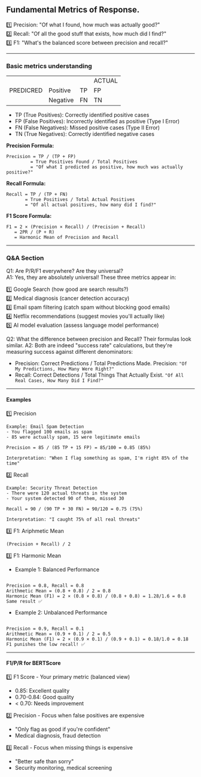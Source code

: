 ## Fundamental Metrics of Response.

1️⃣ Precision: "Of what I found, how much was actually good?"  
2️⃣ Recall: "Of all the good stuff that exists, how much did I find?"  
3️⃣ F1: "What's the balanced score between precision and recall?"  

---

### Basic metrics understanding

|              |             |             |             |
|  ----------- | ----------- | ----------- | ----------- |
|              |             |             |   ACTUAL    |
|  PREDICRED   | Positive    | TP          |   FP        |
|              | Negative    | FN          |   TN        |

- TP (True Positives): Correctly identified positive cases
- FP (False Positives): Incorrectly identified as positive (Type I Error)
- FN (False Negatives): Missed positive cases (Type II Error)
- TN (True Negatives): Correctly identified negative cases

**Precision Formula:**
```
Precision = TP / (TP + FP)
         = True Positives Found / Total Positives
         = "Of what I predicted as positive, how much was actually positive?"
```
**Recall Formula:**
```
Recall = TP / (TP + FN)
       = True Positives / Total Actual Positives  
       = "Of all actual positives, how many did I find?"
```
**F1 Score Formula:**
```
F1 = 2 × (Precision × Recall) / (Precision + Recall)
   = 2PR / (P + R)
   = Harmonic Mean of Precision and Recall
```
---
### Q&A Section

Q1: Are P/R/F1 everywhere? Are they universal?  
A1: Yes, they are absolutely universal! These three metrics appear in:

1️⃣ Google Search (how good are search results?)  
2️⃣ Medical diagnosis (cancer detection accuracy)  
3️⃣ Email spam filtering (catch spam without blocking good emails)  
4️⃣ Netflix recommendations (suggest movies you'll actually like)  
5️⃣ AI model evaluation (assess language model performance)  

Q2: What the difference between precision and Recall? Their formulas look similar.
A2: Both are indeed "success rate" calculations, but they're measuring success against different denominators:
- Precision: Correct Predictions / Total Predictions Made. Precision: `"Of My Predictions, How Many Were Right?"`  
- Recall: Correct Detections / Total Things That Actually Exist. `"Of All Real Cases, How Many Did I Find?"`  


---
#### Examples
1️⃣ Precision
```
Example: Email Spam Detection
- You flagged 100 emails as spam
- 85 were actually spam, 15 were legitimate emails

Precision = 85 / (85 TP + 15 FP) = 85/100 = 0.85 (85%)

Interpretation: "When I flag something as spam, I'm right 85% of the time"
```
2️⃣ Recall
```
Example: Security Threat Detection  
- There were 120 actual threats in the system
- Your system detected 90 of them, missed 30

Recall = 90 / (90 TP + 30 FN) = 90/120 = 0.75 (75%)

Interpretation: "I caught 75% of all real threats"
```

3️⃣ F1: Ariphmetic Mean
```
(Precision + Recall) / 2
```
3️⃣ F1: Harmonic Mean
- Example 1: Balanced Performance
```

Precision = 0.8, Recall = 0.8
Arithmetic Mean = (0.8 + 0.8) / 2 = 0.8
Harmonic Mean (F1) = 2 × (0.8 × 0.8) / (0.8 + 0.8) = 1.28/1.6 = 0.8
Same result ✅
```
- Example 2: Unbalanced Performance  
```

Precision = 0.9, Recall = 0.1
Arithmetic Mean = (0.9 + 0.1) / 2 = 0.5
Harmonic Mean (F1) = 2 × (0.9 × 0.1) / (0.9 + 0.1) = 0.18/1.0 = 0.18
F1 punishes the low recall! ✅
```
---

#### F1/P/R for BERTScore
1️⃣ F1 Score - Your primary metric (balanced view)  
- 0.85: Excellent quality  
- 0.70-0.84: Good quality  
- < 0.70: Needs improvement
  
2️⃣ Precision - Focus when false positives are expensive  
- "Only flag as good if you're confident"  
- Medical diagnosis, fraud detection
  
3️⃣ Recall - Focus when missing things is expensive  
- "Better safe than sorry"  
- Security monitoring, medical screening  
